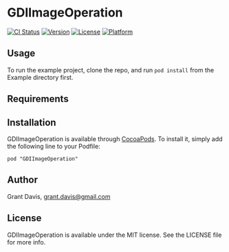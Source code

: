 # GDIImageOperation

[![CI Status](http://img.shields.io/travis/gdavis/GDIImageOperation.svg?style=flat)](https://travis-ci.org/gdavis/GDIImageOperation)
[![Version](https://img.shields.io/cocoapods/v/GDIImageOperation.svg?style=flat)](http://cocoadocs.org/docsets/GDIImageOperation)
[![License](https://img.shields.io/cocoapods/l/GDIImageOperation.svg?style=flat)](http://cocoadocs.org/docsets/GDIImageOperation)
[![Platform](https://img.shields.io/cocoapods/p/GDIImageOperation.svg?style=flat)](http://cocoadocs.org/docsets/GDIImageOperation)

## Usage

To run the example project, clone the repo, and run `pod install` from the Example directory first.

## Requirements

## Installation

GDIImageOperation is available through [CocoaPods](http://cocoapods.org). To install
it, simply add the following line to your Podfile:

    pod "GDIImageOperation"

## Author

Grant Davis, grant.davis@gmail.com

## License

GDIImageOperation is available under the MIT license. See the LICENSE file for more info.

